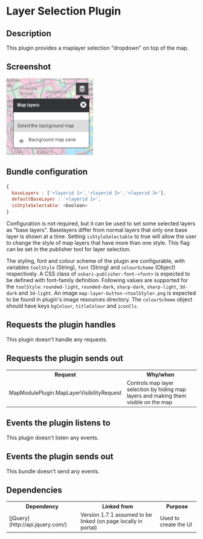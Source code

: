 # Layer Selection Plugin

## Description

This plugin provides a maplayer selection "dropdown" on top of the map.

## Screenshot

![open](images/layerselection_open.png)

## Bundle configuration

```javascript
{
  baseLayers : ['<layerid 1>','<layerid 2>','<layerid 3>'],
  defaultBaseLayer : '<layerid 1>',
  isStyleSelectable: <boolean>
}
```

Configuration is not required, but it can be used to set some selected layers as "base layers". Baselayers differ from normal layers that only one base layer is shown at a time. Setting `isStyleSelectable` to true will allow the user to change the style of map layers that have more than one style. This flag can be set in the publisher tool for layer selection.

The styling, font and colour scheme of the plugin are configurable, with variables `toolStyle` (String), `font` (String) and `colourScheme` (Object) respectively. A CSS class of `oskari-publisher-font-<font>` is expected to be defined with font-family definition. Following values are supported for the `toolStyle`: `rounded-light`, `rounded-dark`, `sharp-dark`, `sharp-light`, `3d-dark` and `3d-light`. An image `map-layer-button-<toolStyle>.png` is expected to be found in plugin's image resources directory. The `colourScheme` object should have keys `bgColour`, `titleColour` and `iconCls`.

## Requests the plugin handles

This plugin doesn't handle any requests.

## Requests the plugin sends out

<table class="table">
  <tr>
    <th>Request</th><th>Why/when</th>
  </tr>
  <tr>
    <td>MapModulePlugin.MapLayerVisibilityRequest </td><td> Controls map layer selection by hiding map layers and making them visible on the map</td>
  </tr>
</table>

## Events the plugin listens to

This plugin doesn't listen any events.

## Events the plugin sends out

This bundle doesn't send any events.

## Dependencies

<table class="table">
  <tr>
    <th>Dependency</th><th>Linked from</th><th>Purpose</th>
  </tr>
  <tr>
    <td> [jQuery](http://api.jquery.com/) </td>
    <td> Version 1.7.1 assumed to be linked (on page locally in portal) </td>
    <td> Used to create the UI</td>
  </tr>
</table>
